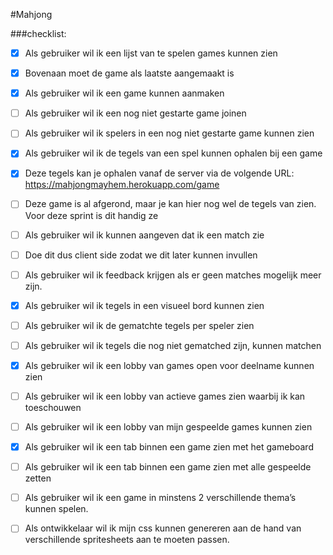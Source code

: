 #Mahjong


###checklist:

- [x] Als gebruiker wil ik een lijst van te spelen games kunnen zien

- [x] Bovenaan moet de game als laatste aangemaakt is

- [x] Als gebruiker wil ik een game kunnen aanmaken

- [ ] Als gebruiker wil ik een nog niet gestarte game joinen

- [ ] Als gebruiker wil ik spelers in een nog niet gestarte game kunnen zien


- [x] Als gebruiker wil ik de tegels van een spel kunnen ophalen bij een game

- [x] Deze tegels kan je ophalen vanaf de server via de volgende URL: https://mahjongmayhem.herokuapp.com/game

- [ ] Deze game is al afgerond, maar je kan hier nog wel de tegels van zien. Voor deze sprint is dit handig ze

- [ ] Als gebruiker wil ik kunnen aangeven dat ik een match zie

- [ ] Doe dit dus client side zodat we dit later kunnen invullen

- [ ] Als gebruiker wil ik feedback krijgen als er geen matches mogelijk meer zijn.


- [x] Als gebruiker wil ik tegels in een visueel bord kunnen zien

- [ ] Als gebruiker wil ik de gematchte tegels per speler zien

- [ ] Als gebruiker wil ik tegels die nog niet gematched zijn, kunnen matchen

- [x] Als gebruiker wil ik een lobby van games open voor deelname kunnen zien
   
- [ ]  Als gebruiker wil ik een lobby van actieve games zien waarbij ik kan toeschouwen
   
- [ ]  Als gebruiker wil ik een lobby van mijn gespeelde games kunnen zien

- [x] Als gebruiker wil ik een tab binnen een game zien met het gameboard
   
- [ ] Als gebruiker wil ik een tab binnen een game zien met alle gespeelde zetten 


- [ ]  Als gebruiker wil ik een game in minstens 2 verschillende thema’s kunnen spelen.
   
- [ ] Als ontwikkelaar wil ik mijn css kunnen genereren aan de hand van verschillende spritesheets aan te moeten passen. 